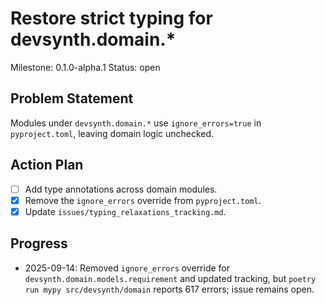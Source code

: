 # Restore strict typing for devsynth.domain.*
Milestone: 0.1.0-alpha.1
Status: open

## Problem Statement
Modules under `devsynth.domain.*` use `ignore_errors=true` in `pyproject.toml`, leaving domain logic unchecked.

## Action Plan
- [ ] Add type annotations across domain modules.
- [x] Remove the `ignore_errors` override from `pyproject.toml`.
- [x] Update `issues/typing_relaxations_tracking.md`.

## Progress
- 2025-09-14: Removed `ignore_errors` override for `devsynth.domain.models.requirement` and updated tracking, but `poetry run mypy src/devsynth/domain` reports 617 errors; issue remains open.
